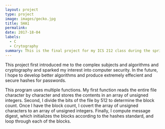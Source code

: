 ```yaml
---
layout: project
type: project
image: images/gecko.jpg
title: SHA1
permalink: 
date: 2017-18-04
labels:
  - C
  - Crytography
summary: This is the final project for my ICS 212 class during the spring of 2017 at Kapiolani Community College. The algoritm used is an obsolete one, SHA-1.  The program inputs a file, processes it, and spits out out an alphanumeric string. I implemented SHA-1 using C.
---
```


This project first introduced me to the complex subjects and algorithms and cryptography and sparked my interest into computer security.  In the future, I hope to develop better algorithms and produce extremely effecient and secure hashes for passwords.

This program uses multiple functions.   My first function reads the entire file character by character and stores the contents in an array of unsigned integers. Second, I divide the bits of the file by 512 to determine the block count.  Once I have the block count, I covert the array of unsigned characters to an array of unsigned integers.  Finally, I compute message digest, which initializes the blocks according to the hashes standard, and loop through each of the blocks.  


